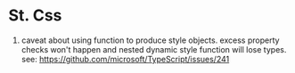 # St. Css


1. caveat about using function to produce style objects. excess property checks won't happen and nested dynamic style function will lose types.
see: https://github.com/microsoft/TypeScript/issues/241
